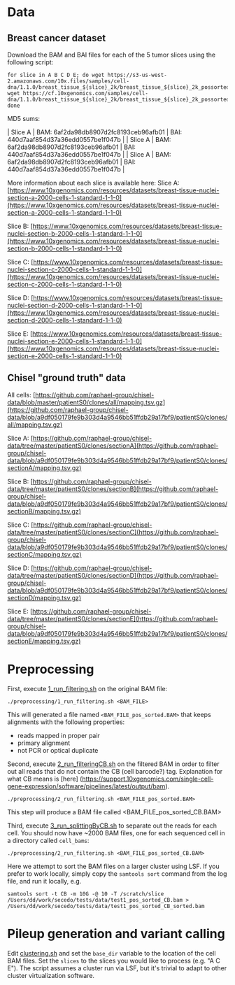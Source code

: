 # Data
## Breast cancer dataset
Download the BAM and BAI files for each of the 5 tumor slices using the following script: 

```
for slice in A B C D E; do wget https://s3-us-west-2.amazonaws.com/10x.files/samples/cell-dna/1.1.0/breast_tissue_${slice}_2k/breast_tissue_${slice}_2k_possorted_bam.bam; wget https://cf.10xgenomics.com/samples/cell-dna/1.1.0/breast_tissue_${slice}_2k/breast_tissue_${slice}_2k_possorted_bam.bam.bai; done
```
MD5 sums:


| Slice A | BAM: 6af2da98db8907d2fc8193ceb96afb01 | BAI: 440d7aaf854d37a36edd0557be1f047b |
| Slice A | BAM: 6af2da98db8907d2fc8193ceb96afb01 | BAI: 440d7aaf854d37a36edd0557be1f047b |
| Slice A | BAM: 6af2da98db8907d2fc8193ceb96afb01 | BAI: 440d7aaf854d37a36edd0557be1f047b |



More information about each slice is available here:
Slice A: [https://www.10xgenomics.com/resources/datasets/breast-tissue-nuclei-section-a-2000-cells-1-standard-1-1-0](https://www.10xgenomics.com/resources/datasets/breast-tissue-nuclei-section-a-2000-cells-1-standard-1-1-0)

Slice B: [https://www.10xgenomics.com/resources/datasets/breast-tissue-nuclei-section-b-2000-cells-1-standard-1-1-0](https://www.10xgenomics.com/resources/datasets/breast-tissue-nuclei-section-b-2000-cells-1-standard-1-1-0)

Slice C: [https://www.10xgenomics.com/resources/datasets/breast-tissue-nuclei-section-c-2000-cells-1-standard-1-1-0](https://www.10xgenomics.com/resources/datasets/breast-tissue-nuclei-section-c-2000-cells-1-standard-1-1-0)

Slice D: [https://www.10xgenomics.com/resources/datasets/breast-tissue-nuclei-section-d-2000-cells-1-standard-1-1-0](https://www.10xgenomics.com/resources/datasets/breast-tissue-nuclei-section-d-2000-cells-1-standard-1-1-0)

Slice E: [https://www.10xgenomics.com/resources/datasets/breast-tissue-nuclei-section-e-2000-cells-1-standard-1-1-0](https://www.10xgenomics.com/resources/datasets/breast-tissue-nuclei-section-e-2000-cells-1-standard-1-1-0)

## Chisel "ground truth" data
All cells: [https://github.com/raphael-group/chisel-data/blob/master/patientS0/clones/all/mapping.tsv.gz](https://github.com/raphael-group/chisel-data/blob/a9df050179fe9b303d4a9546bb51ffdb29a17bf9/patientS0/clones/all/mapping.tsv.gz)

Slice A: [https://github.com/raphael-group/chisel-data/tree/master/patientS0/clones/sectionA](https://github.com/raphael-group/chisel-data/blob/a9df050179fe9b303d4a9546bb51ffdb29a17bf9/patientS0/clones/sectionA/mapping.tsv.gz)

Slice B: [https://github.com/raphael-group/chisel-data/tree/master/patientS0/clones/sectionB](https://github.com/raphael-group/chisel-data/blob/a9df050179fe9b303d4a9546bb51ffdb29a17bf9/patientS0/clones/sectionB/mapping.tsv.gz)

Slice C: [https://github.com/raphael-group/chisel-data/tree/master/patientS0/clones/sectionC](https://github.com/raphael-group/chisel-data/blob/a9df050179fe9b303d4a9546bb51ffdb29a17bf9/patientS0/clones/sectionC/mapping.tsv.gz)

Slice D: [https://github.com/raphael-group/chisel-data/tree/master/patientS0/clones/sectionD](https://github.com/raphael-group/chisel-data/blob/a9df050179fe9b303d4a9546bb51ffdb29a17bf9/patientS0/clones/sectionD/mapping.tsv.gz)

Slice E: [https://github.com/raphael-group/chisel-data/tree/master/patientS0/clones/sectionE](https://github.com/raphael-group/chisel-data/blob/a9df050179fe9b303d4a9546bb51ffdb29a17bf9/patientS0/clones/sectionE/mapping.tsv.gz)

# Preprocessing
First, execute [1_run_filtering.sh](https://github.com/ratschlab/secedo-evaluation/blob/main/breast_cancer/preprocessing/1_run_filtering.sh) 
on the original BAM file:
```console
./preprocessing/1_run_filtering.sh <BAM_FILE>
```
This will generated a file named `<BAM_FILE_pos_sorted.BAM>` that keeps alignments with the following properties:
  - reads mapped in proper pair
  - primary alignment
  - not PCR or optical duplicate

Second, execute [2_run_filteringCB.sh](https://github.com/ratschlab/secedo-evaluation/blob/main/breast_cancer/preprocessing/2_run_filteringCB.sh) 
on the filtered BAM in order to filter out all reads that do not contain the CB (cell barcode?) tag. Explanation for what CB means is [here]
(https://support.10xgenomics.com/single-cell-gene-expression/software/pipelines/latest/output/bam).
```console
./preprocessing/2_run_filtering.sh <BAM_FILE_pos_sorted.BAM>
```
This step will produce a BAM file called <BAM_FILE_pos_sorted_CB.BAM>

Third, execute [3_run_splittingByCB.sh](https://github.com/ratschlab/secedo-evaluation/blob/main/breast_cancer/preprocessing/3_run_splittingByCB.sh) 
to separate out the reads for each cell. You should now have \~2000 BAM files, one for each sequenced cell in a directory called 
`cell_bams`:
```console
./preprocessing/2_run_filtering.sh <BAM_FILE_pos_sorted_CB.BAM>
```
Here we attempt to sort the BAM files on a larger cluster using LSF. If you prefer to work locally, simply copy the 
`samtools sort` command from the log file, and run it locally, e.g.
```console
samtools sort -t CB -m 10G -@ 10 -T /scratch/slice /Users/dd/work/secedo/tests/data/test1_pos_sorted_CB.bam > /Users/dd/work/secedo/tests/data/test1_pos_sorted_CB_sorted.bam
```


# Pileup generation and variant calling

Edit [clustering.sh](https://github.com/ratschlab/secedo-evaluation/blob/main/breast_cancer/clustering.sh) and set the 
`base_dir` variable to the location of the cell BAM files. Set the `slices` to the slices you would like to process 
(e.g. "A C E"). The script assumes a cluster run via LSF, but it's trivial to adapt to other cluster virtualization software.
